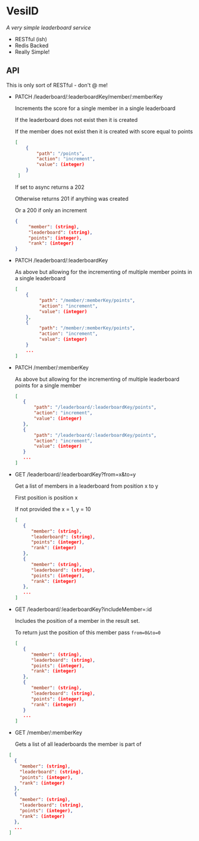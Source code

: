 VesilD
======

*A very simple leaderboard service*

 * RESTful (ish)
 * Redis Backed
 * Really Simple!
 
API
---
This is only sort of RESTful - don't @ me!

 - PATCH /leaderboard/:leaderboardKey/member/:memberKey
 
    Increments the score for a single member in a single leaderboard
    
    If the leaderboard does not exist then it is created
    
    If the member does not exist then it is created with score equal to points
     
    ```json
    [
        {
            "path": "/points",
            "action": "increment",
            "value": (integer)
        }
     ]
    ```
    
    If set to async returns a 202
    
    Otherwise returns 201 if anything was created
    
    Or a 200 if only an increment
 
    ```json
    {
         "member": (string),
         "leaderboard": (string),
         "points": (integer),
         "rank": (integer)
    }
    ```
 
 - PATCH /leaderboard/:leaderboardKey
   
    As above but allowing for the incrementing of multiple member points in a single leaderboard
    
    ```json
    [
        {
             "path": "/member/:memberKey/points",
             "action": "increment",
             "value": (integer)
        },
        {
             "path": "/member/:memberKey/points",
             "action": "increment",
             "value": (integer)
        }
        ...
    ]
    ```
 
 - PATCH /member/:memberKey
 
    As above but allowing for the incrementing of multiple leaderboard points for a single member
 
    ```json
    [
       {
           "path": "/leaderboard/:leaderboardKey/points",
           "action": "increment",
           "value": (integer)
       },
       {
           "path": "/leaderboard/:leaderboardKey/points",
           "action": "increment",
           "value": (integer)
       }
       ...
    ]
    ```
 
 - GET /leaderboard/:leaderboardKey?from=x&to=y
 
    Get a list of members in a leaderboard from position x to y
  
    First position is position x
 
    If not provided the x = 1, y = 10
    
    ```json
    [
       {
          "member": (string),
          "leaderboard": (string),
          "points": (integer),
          "rank": (integer)
       },    
       {
          "member": (string),
          "leaderboard": (string),
          "points": (integer),
          "rank": (integer)
       },
       ...
    ]
    ```
 
  - GET /leaderboard/:leaderboardKey?includeMember=:id
  
    Includes the position of a member in the result set.
  
    To return just the position of this member pass ```from=0&to=0```
  
    ```json
    [
       {
          "member": (string),
          "leaderboard": (string),
          "points": (integer),
          "rank": (integer)
       },
       {
          "member": (string),
          "leaderboard": (string),
          "points": (integer),
          "rank": (integer)
       }
       ...
    ]
    ```

  - GET /member/:memberKey
  
    Gets a list of all leaderboards the member is part of
  
   ```json
    [
      {
        "member": (string),
        "leaderboard": (string),
        "points": (integer),
        "rank": (integer)
      },    
      {
        "member": (string),
        "leaderboard": (string),
        "points": (integer),
        "rank": (integer)
      },
      ...
    ]
   ```
